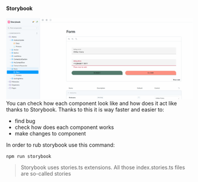 #### Storybook
![click Visit Site](Components/Storybook.png)
You can check how each component look like and how does it act like thanks to Storybook.
Thanks to this it is way faster and easier to:
+ find bug
+ check how does each component works
+ make changes to component



In order to rub storybook use this command:
```shell
npm run storybook
```

> Storybook uses stories.ts extensions.
> All those index.stories.ts files are so-called stories
